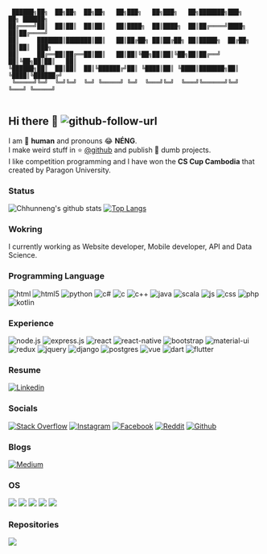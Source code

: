 ```

 ██████╗██╗  ██╗██╗  ██╗██╗   ██╗███╗   ██╗███╗   ██╗███████╗███╗   ██╗ ██████╗ 
██╔════╝██║  ██║██║  ██║██║   ██║████╗  ██║████╗  ██║██╔════╝████╗  ██║██╔════╝ 
██║     ███████║███████║██║   ██║██╔██╗ ██║██╔██╗ ██║█████╗  ██╔██╗ ██║██║  ███╗
██║     ██╔══██║██╔══██║██║   ██║██║╚██╗██║██║╚██╗██║██╔══╝  ██║╚██╗██║██║   ██║
╚██████╗██║  ██║██║  ██║╚██████╔╝██║ ╚████║██║ ╚████║███████╗██║ ╚████║╚██████╔╝
 ╚═════╝╚═╝  ╚═╝╚═╝  ╚═╝ ╚═════╝ ╚═╝  ╚═══╝╚═╝  ╚═══╝╚══════╝╚═╝  ╚═══╝ ╚═════╝ 
                                                                                
```
## Hi there 👋 ![github-follow-url]

I am 🤖 **human** and pronouns 😂 **NÉNG**.  
I make weird stuff in ⭐️ [@github][github-url] and publish 🤪 dumb projects.  
I like competition programming and I have won the **CS Cup Cambodia** that created by Paragon University.
### Status 
![Chhunneng's github stats](https://github-readme-stats.vercel.app/api?username=Chhunneng&show_icons=true&theme=radical)
[![Top Langs](https://github-readme-stats.vercel.app/api/top-langs/?username=Chhunneng&layout=compact&theme=tokyonight)](https://github-readme-stats.vercel.app/api/top-langs/?username=Chhunneng&layout=compact&theme=tokyonight)
### Wokring
I currently working as Website developer, Mobile developer, API and Data Science.

### Programming Language
![html] ![html5] ![python] ![c#] ![c] ![c++] ![java] ![scala] ![js] ![css] ![php] ![kotlin]

### Experience
![node.js] ![express.js] ![react] ![react-native] ![bootstrap] ![material-ui] ![redux] ![jquery] ![django] ![postgres] ![vue] ![dart] ![flutter] 

### Resume

[![Linkedin](https://img.shields.io/badge/LinkedIn-blue.svg?style=for-the-badge&logo=linkedin)](https://www.linkedin.com/in/chrea-chanchhunneng-11a833168/)

### Socials
[![Stack Overflow](https://img.shields.io/badge/Stack_Overflow-FE7A16?style=for-the-badge&logo=stack-overflow&logoColor=white)][stackoverflow-url]
[![Instagram](https://img.shields.io/badge/Instagram-E4405F?style=for-the-badge&logo=instagram&logoColor=white)][instagram-url]
[![Facebook](https://img.shields.io/badge/Facebook-1877F2?style=for-the-badge&logo=facebook&logoColor=white)][facebook-url]
[![Reddit](https://img.shields.io/badge/Reddit-FF4500?style=for-the-badge&logo=reddit&logoColor=white)][reddit-url]
[![Github](https://img.shields.io/badge/GitHub-100000?style=for-the-badge&logo=github&logoColor=white)][github-url]

### Blogs
[![Medium](https://img.shields.io/badge/Medium-12100E?style=for-the-badge&logo=medium&logoColor=white)][medium-url]

### OS
![](https://img.shields.io/badge/Android-3DDC84?style=for-the-badge&logo=android&logoColor=white)
![](https://img.shields.io/badge/iOS-000000?style=for-the-badge&logo=ios&logoColor=white)
![](https://img.shields.io/badge/Windows-0078D6?style=for-the-badge&logo=windows&logoColor=white)
![](https://img.shields.io/badge/Ubuntu-E95420?style=for-the-badge&logo=ubuntu&logoColor=white)
![](https://img.shields.io/badge/Alpine_Linux-0D597F?style=for-the-badge&logo=alpine-linux&logoColor=white)

### Repositories
<a href="https://github.com/Chhunneng/competitive-companion">
 <img align="left" src="https://github-readme-stats.vercel.app/api/pin/?username=Chhunneng&repo=competitive-companion&theme=radical" />
</a>

<!-- Social Links -->
[stackoverflow-url]: https://stackoverflow.com/users/11146261/chanchhunneng-chrea
[instagram-url]: https://www.instagram.com/chhunneng.heart
[linkedin-url]: https://www.linkedin.com/in/chrea-chanchhunneng-11a833168/
[facebook-url]: https://www.fb.com/chhunneng.nicky
[reddit-url]: https://www.reddit.com/user/Chhunneng
[medium-url]:https://medium.com/@chreachhunneng
[github-url]:https://github.com/Chhunneng
[github-follow-url]:https://img.shields.io/github/followers/Chhunneng.svg?style=social&label=Follow&maxAge=2592000

<!-- Badget Links -->
[c#]:https://img.shields.io/badge/C%23-239120?style=for-the-badge&logo=c-sharp&logoColor=white
[python]:https://img.shields.io/badge/Python-14354C?style=for-the-badge&logo=python&logoColor=white
[html]:https://img.shields.io/badge/HTML-239120?style=for-the-badge&logo=html5&logoColor=white
[css]:https://img.shields.io/badge/CSS-239120?&style=for-the-badge&logo=css3&logoColor=white
[js]:https://img.shields.io/badge/JavaScript-F7DF1E?style=for-the-badge&logo=javascript&logoColor=black
[html5]:https://img.shields.io/badge/HTML5-E34F26?style=for-the-badge&logo=html5&logoColor=white
[c]:https://img.shields.io/badge/C-00599C?style=for-the-badge&logo=c&logoColor=white
[c++]:https://img.shields.io/badge/C%2B%2B-00599C?style=for-the-badge&logo=c%2B%2B&logoColor=white
[java]:https://img.shields.io/badge/Java-ED8B00?style=for-the-badge&logo=java&logoColor=white
[php]:https://img.shields.io/badge/PHP-777BB4?style=for-the-badge&logo=php&logoColor=white
[kotlin]:https://img.shields.io/badge/Kotlin-0095D5?&style=for-the-badge&logo=kotlin&logoColor=white
[scala]:https://img.shields.io/badge/Scala-DC322F?style=for-the-badge&logo=scala&logoColor=white

[node.js]:https://img.shields.io/badge/Node.js-43853D?style=for-the-badge&logo=node.js&logoColor=white
[express.js]:https://img.shields.io/badge/Express.js-404D59?style=for-the-badge
[react]:https://img.shields.io/badge/React-20232A?style=for-the-badge&logo=react&logoColor=61DAFB
[react-native]:https://img.shields.io/badge/React_Native-20232A?style=for-the-badge&logo=react&logoColor=61DAFB
[bootstrap]:https://img.shields.io/badge/Bootstrap-563D7C?style=for-the-badge&logo=bootstrap&logoColor=white
[material-ui]:https://img.shields.io/badge/Material--UI-0081CB?style=for-the-badge&logo=material-ui&logoColor=white
[redux]:https://img.shields.io/badge/Redux-593D88?style=for-the-badge&logo=redux&logoColor=white
[jquery]:https://img.shields.io/badge/jQuery-0769AD?style=for-the-badge&logo=jquery&logoColor=white
[django]:https://img.shields.io/badge/Django-092E20?style=for-the-badge&logo=django&logoColor=white
[postgres]:https://img.shields.io/badge/PostgreSQL-316192?style=for-the-badge&logo=postgresql&logoColor=white
[vue]:https://img.shields.io/badge/Vue.js-35495E?style=for-the-badge&logo=vue.js&logoColor=4FC08D
[dart]:https://img.shields.io/badge/Dart-0175C2?style=for-the-badge&logo=dart&logoColor=white
[flutter]:https://img.shields.io/badge/Flutter-02569B?style=for-the-badge&logo=flutter&logoColor=white
